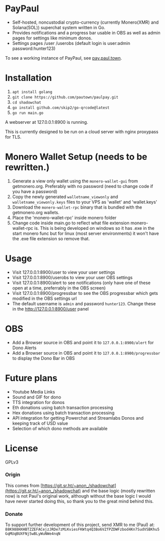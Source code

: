# PayPaul

- Self-hosted, noncustodial crypto-currency (currently Monero(XMR) and Solana(SOL)) superchat system written in Go.
- Provides notifications and a progress bar usable in OBS as well as admin pages for settings like minimum donos.
- Settings pages /user /userobs (default login is user:admin password:hunter123)

To see a working instance of PayPaul, see [pay.paul.town](https://pay.paul.town).

# Installation

1. ```apt install golang```
2. ```git clone https://github.com/pautown/paulpay.git```
3. ```cd shadowchat```
4. ```go install github.com/skip2/go-qrcode@latest```
5. ```go run main.go```

A webserver at 127.0.0.1:8900 is running.

This is currently designed to be run on a cloud server with nginx proxypass for TLS.

# Monero Wallet Setup (needs to be rewritten.)

1. Generate a view only wallet using the `monero-wallet-gui` from getmonero.org. Preferably with no password (need to change code if you have a password)
2. Copy the newly generated `walletname_viewonly` and `walletname_viewonly.keys` files to your VPS as 'wallet' and 'wallet.keys'
3. Download the `monero-wallet-rpc` binary that is bundled with the getmonero.org wallets.
4. Place the 'monero-wallet-rpc' inside monero folder
5. Change code inside main.go to reflect what file extension monero-wallet-rpc is. This is being developed on windows so it has .exe in the start monero func but for linux (most server environments) it won't have the .exe file extension so remove that.

# Usage
- Visit 127.0.0.1:8900/user to view your user settings
- Visit 127.0.0.1:8900/userobs to view your user OBS settings
- Visit 127.0.0.1:8900/alert to see notifications (only have one of these open at a time, preferrably in the OBS screen)
- Visit 127.0.0.1:8900/progressbar to see the OBS progressbar which gets modified in the OBS settings url
- The default username is `admin` and password `hunter123`. Change these in the http://127.0.0.1:8900/user panel

# OBS
- Add a Browser source in OBS and point it to `127.0.0.1:8900/alert` for Dono Alerts
- Add a Browser source in OBS and point it to `127.0.0.1:8900/progressbar` to display the Dono Bar in OBS

# Future plans
- Youtube Media Links
- Sound and GIF for dono
- TTS integration for donos
- Eth donations using batch transaction processing
- Hex donations using batch transaction processing
- API integration for getting Powerchat and Streamlabs Donos and keeping track of USD value
- Selection of which dono methods are available



# License
GPLv3

### Origin
This comes from [https://git.sr.ht/~anon_/shadowchat](https://git.sr.ht/~anon_/shadowchat) and the base logic (mostly rewritten now) is not Paul's original
work, although without the base logic I would have never started doing this, so thank you to the great mind behind this.

### Donate

To support further development of this project, send XMR to me (Paul) at:
`88K988HXHBTZZEFACejzJRDe7zMiKviesFKWtq4Q3Bo6VZfPZDWFzbod4Kn7SudVSBKhu5GqMUqBUXFNj5wBLyWuNWe4nqN`
